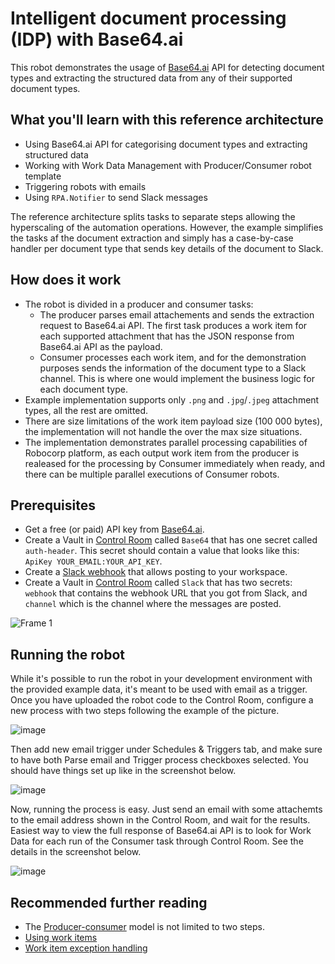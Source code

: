 # Intelligent document processing (IDP) with Base64.ai

This robot demonstrates the usage of [Base64.ai](https://base64.ai) API for detecting document types and extracting the structured data from any of their supported document types.

## What you'll learn with this reference architecture

- Using Base64.ai API for categorising document types and extracting structured data
- Working with Work Data Management with Producer/Consumer robot template
- Triggering robots with emails
- Using `RPA.Notifier` to send Slack messages

The reference architecture splits tasks to separate steps allowing the hyperscaling of the automation operations. However, the example simplifies the tasks af the document extraction and simply has a case-by-case handler per document type that sends key details of the document to Slack.

## How does it work

- The robot is divided in a producer and consumer tasks:
  - The producer parses email attachements and sends the extraction request to Base64.ai API. The first task produces a work item for each supported attachment that has the JSON response from Base64.ai API as the payload.
  - Consumer processes each work item, and for the demonstration purposes sends the information of the document type to a Slack channel. This is where one would implement the business logic for each document type.
- Example implementation supports only `.png`  and `.jpg`/`.jpeg` attachment types, all the rest are omitted.
- There are size limitations of the work item payload size (100 000 bytes), the implementation will not handle the over the max size situations.
- The implementation demonstrates parallel processing capabilities of Robocorp platform, as each output work item from the producer is realeased for the processing by Consumer immediately when ready, and there can be multiple parallel executions of Consumer robots.

## Prerequisites

- Get a free (or paid) API key from [Base64.ai](https://base64.ai).
- Create a Vault in [Control Room](https://cloud.robocorp.com) called `Base64` that has one secret called `auth-header`. This secret should contain a value that looks like this: `ApiKey YOUR_EMAIL:YOUR_API_KEY`.
- Create a [Slack webhook](https://slack.com/help/articles/115005265063-Incoming-webhooks-for-Slack) that allows posting to your workspace.
- Create a Vault in [Control Room](https://cloud.robocorp.com) called `Slack` that has two secrets: `webhook` that contains the webhook URL that you got from Slack, and `channel` which is the channel where the messages are posted.

![Frame 1](https://user-images.githubusercontent.com/40179958/184808022-b5c94565-406c-44d9-96fd-2b5ae1e83e2a.png)

## Running the robot

While it's possible to run the robot in your development environment with the provided example data, it's meant to be used with email as a trigger. Once you have uploaded the robot code to the Control Room, configure a new process with two steps following the example of the picture.

![image](https://user-images.githubusercontent.com/40179958/184806054-9959b998-6e2d-4e8a-aaf9-8efe02889a68.png)

Then add new email trigger under Schedules & Triggers tab, and make sure to have both Parse email and Trigger process checkboxes selected. You should have things set up like in the screenshot below.

![image](https://user-images.githubusercontent.com/40179958/184806318-f0ad25de-932d-47bc-9022-8fd68e18c0e2.png)

Now, running the process is easy. Just send an email with some attachemts to the email address shown in the Control Room, and wait for the results. Easiest way to view the full response of Base64.ai API is to look for Work Data for each run of the Consumer task through Control Room. See the details in the screenshot below.

![image](https://user-images.githubusercontent.com/40179958/184807403-4b5dc10c-4a67-40d6-a312-f74516d7803e.png)

## Recommended further reading

- The [Producer-consumer](https://en.wikipedia.org/wiki/Producer%E2%80%93consumer_problem) model is not limited to two steps.
- [Using work items](https://robocorp.com/docs/development-guide/control-room/work-items)
- [Work item exception handling](https://robocorp.com/docs/development-guide/control-room/work-items#work-item-exception-handling)
